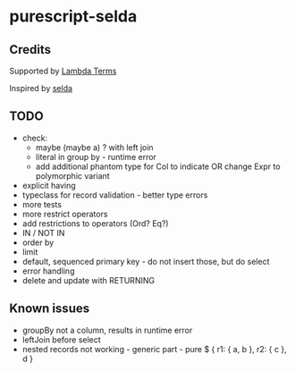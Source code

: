 # purescript-selda

## Credits

Supported by [Lambda Terms](https://github.com/lambdaterms/)

Inspired by [selda](https://github.com/valderman/selda)

## TODO
- check:
  - maybe (maybe a) ? with left join
  - literal in group by - runtime error
  - add additional phantom type for Col to indicate OR change Expr to polymorphic variant
- explicit having
- typeclass for record validation - better type errors
- more tests
- more restrict operators
- add restrictions to operators (Ord? Eq?)
- IN / NOT IN
- order by
- limit
- default, sequenced primary key - do not insert those, but do select
- error handling
- delete and update with RETURNING

## Known issues
- groupBy not a column, results in runtime error
- leftJoin before select
- nested records not working - generic part - pure $ { r1: { a, b }, r2: { c }, d }
